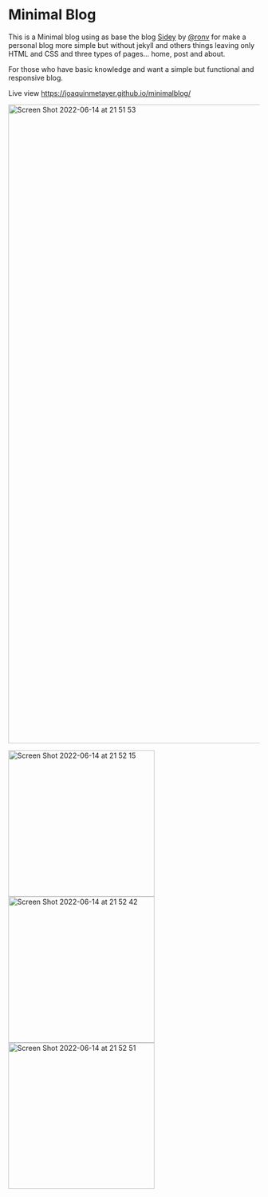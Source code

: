 # Minimal Blog

This is a Minimal blog using as base the blog <a href="https://sidey-jekyll.netlify.app/">Sidey</a> by <a href="https://github.com/ronv">@ronv</a> for make a personal blog more simple but without jekyll and others things leaving only HTML and CSS and three types of pages... home, post and about.

For those who have basic knowledge and want a simple but functional and responsive blog.

Live view https://joaquinmetayer.github.io/minimalblog/

<img width="1280" alt="Screen Shot 2022-06-14 at 21 51 53" src="https://user-images.githubusercontent.com/83543601/173713757-f4c39e6b-177e-4fdc-ae37-53bf3d3697df.png">

<img width="293" alt="Screen Shot 2022-06-14 at 21 52 15" src="https://user-images.githubusercontent.com/83543601/173713906-fd885874-711e-47b8-baff-332759b12622.png"> <img width="293" alt="Screen Shot 2022-06-14 at 21 52 42" src="https://user-images.githubusercontent.com/83543601/173713913-1fca20e1-a9db-48a7-8fda-b76949eed2af.png"> <img width="293" alt="Screen Shot 2022-06-14 at 21 52 51" src="https://user-images.githubusercontent.com/83543601/173713914-387bfd99-4169-4d99-9aab-40357aa044ff.png">
